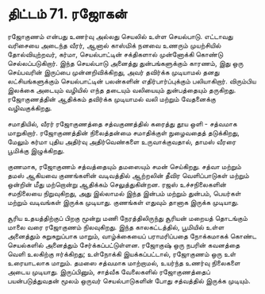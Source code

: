 # திட்டம் 71. ரஜோகன்

ரஜோகுணம் என்பது உணர்வு அல்லது செயலில் உள்ள செயல்பாடு. எட்டாவது வரிசையை அடைந்த வீரர், ஆனால் காஸ்மிக் நனவை உணரும் முயற்சியில் தோல்வியுற்றவர், கர்மா, செயல்பாட்டின் சக்திகளால் முன்னோக்கி கொண்டு செல்லப்படுகிறார். இந்த செயல்பாடு அனைத்து துன்பங்களுக்கும் காரணம், இது ஒரு செய்பவரின் இருப்பை முன்னறிவிக்கிறது, அவர் தவிர்க்க முடியாமல் தனது லட்சியங்களுக்கும் செயல்பாட்டின் பலன்களின் எதிர்பார்ப்புக்கும் பலியாகிறார். விரும்பிய இலக்கை அடையும் வழியில் எந்த தடையும் வலியையும் துன்பத்தையும் தருகிறது. ரஜோகுணத்தின் ஆதிக்கம் தவிர்க்க முடியாமல் வலி மற்றும் வேதனைக்கு வழிவகுக்கிறது.

சமாதியில், வீரர் ரஜோகுணத்தை சத்வகுணத்தில் கரைத்து தூய ஒளி - சத்வமாக மாறுகிறார். ரஜோகுணத்தின் நிலைத்தன்மை சமாதிக்குள் நுழைவதைத் தடுக்கிறது, மேலும் கர்மா புதிய அதிர்வு அதிர்வெண்களை உருவாக்குவதால், தாமஸ் வீரரை பூமிக்கு இழுக்கிறது.

குணமாக, ரஜோகுணம் சத்வத்தையும் தமஸையும் சமன் செய்கிறது. சத்வா மற்றும் தமஸ் ஆகியவை குணங்களின் வடிவத்தில் ஆற்றலின் தீவிர வெளிப்பாடுகள் மற்றும் ஒன்றின் மீது மற்றொன்று ஆதிக்கம் செலுத்துகின்றன. ரஜஸ் உச்சநிலைகளின் சமநிலையை நிறுவுகிறது, அது இல்லாமல் இந்த இன்பம் மற்றும் துன்பம், பெயர்கள் மற்றும் வடிவங்கள் இருக்க முடியாது. குணங்கள் எதுவும் தானாக இருக்க முடியாது.

சூரிய உதயத்திற்குப் பிறகு மூன்று மணி நேரத்திலிருந்து சூரியன் மறையத் தொடங்கும் மாலை வரை ரஜோகுணம் நிலவுகிறது. இந்த காலகட்டத்தில், பூமியில் உள்ள அனைத்தும் சுறுசுறுப்பாக மாறும், வாழ்க்கையைப் பராமரிப்பதை நோக்கமாகக் கொண்ட செயல்களில் அனைத்தும் சேர்க்கப்பட்டுள்ளன. ரஜோகுஷ் ஒரு நபரின் கவனத்தை வெளி உலகிற்கு ஈர்க்கிறது; உள்நோக்கி இயக்கப்பட்டால், ரஜோகுணம் ஒரு உள் உரையாடலாக மாறும். தமஸை சத்வமாக மாற்றாமல், உயர்ந்த உணர்வு நிலைகளை அடைய முடியாது. இருப்பினும், சாத்வீக வேலைகளில் ரஜோகுணத்தைப் பயன்படுத்துவதன் மூலம் ஒருவர் செயல்பாடுகளின் போது சத்வத்தில் இருக்க முடியும்.
